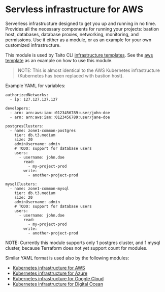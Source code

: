 # Servless infrastructure for AWS

Serverless infrastructure designed to get you up and running in no time. Provides all the necessary components for running your projects: bastion host, databases, database proxies, networking, monitoring, and permissions. Use it either as a module, or as an example for your own customized infrastructure.

This module is used by Taito CLI [infrastructure templates](https://taitounited.github.io/taito-cli/templates#infrastructure-templates). See the [aws template](https://github.com/TaitoUnited/taito-templates/tree/master/infrastructure/aws/terraform) as an example on how to use this module.

> NOTE: This is almost identical to the AWS Kubernetes infrastructure (Kubernetes has been replaced with bastion host).

Example YAML for variables:

```
authorizedNetworks:
  - ip: 127.127.127.127

developers:
  - arn: arn:aws:iam::0123456789:user/john-doe
  - arn: arn:aws:iam::0123456789:user/jane-doe

postgresClusters:
  - name: zone1-common-postgres
    tier: db.t3.medium
    size: 20
    adminUsername: admin
    # TODO: support for database users
    users:
      - username: john.doe
        read:
          - my-project-prod
        write:
          - another-project-prod

mysqlClusters:
  - name: zone1-common-mysql
    tier: db.t3.medium
    size: 20
    adminUsername: admin
    # TODO: support for database users
    users:
      - username: john.doe
        read:
          - my-project-prod
        write:
          - another-project-prod
```

NOTE: Currently this module supports only 1 postgres cluster, and 1 mysql cluster, because Terraform does not yet support count for modules.

Similar YAML format is used also by the following modules:

* [Kubernetes infrastructure for AWS](https://registry.terraform.io/modules/TaitoUnited/kubernetes-infrastructure/aws)
* [Kubernetes infrastructure for Azure](https://registry.terraform.io/modules/TaitoUnited/kubernetes-infrastructure/azurerm)
* [Kubernetes infrastructure for Google Cloud](https://registry.terraform.io/modules/TaitoUnited/kubernetes-infrastructure/google)
* [Kubernetes infrastructure for Digital Ocean](https://registry.terraform.io/modules/TaitoUnited/kubernetes-infrastructure/digitalocean)
